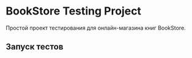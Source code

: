 # BookStore Testing Project

Простой проект тестирования для онлайн-магазина книг BookStore.

## Запуск тестов